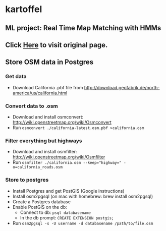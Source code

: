 kartoffel
=========
ML project: Real Time Map Matching with HMMs
--------------------------
Click [Here](https://github.com/juhanaka/kartoffel) to visit original page.
--------------------------

Store OSM data in Postgres
--------------------------

### Get data
* Download California .pbf file from http://download.geofabrik.de/north-america/us/california.html

### Convert data to .osm
* Download and install osmconvert: http://wiki.openstreetmap.org/wiki/Osmconvert
* Run
```osmconvert ./california-latest.osm.pbf >california.osm```

### Filter everything but highways
* Download and install osmfilter: http://wiki.openstreetmap.org/wiki/Osmfilter
* Run
```osmfilter ./california.osm --keep="highway=" -o=california_roads.osm```

### Store to postgres
* Install Postgres and get PostGIS (Google instructions)
* Install osm2pgsql (on mac with homebrew: brew install osm2pgsql)
* Create a Postgres database
* Enable PostGIS on the db:
    * Connect to db: ```psql databasename```
    * In the db prompt: ```CREATE EXTENSION postgis;```
* Run ```osm2pgsql -s -U username -d databasename /path/to/file.osm```


